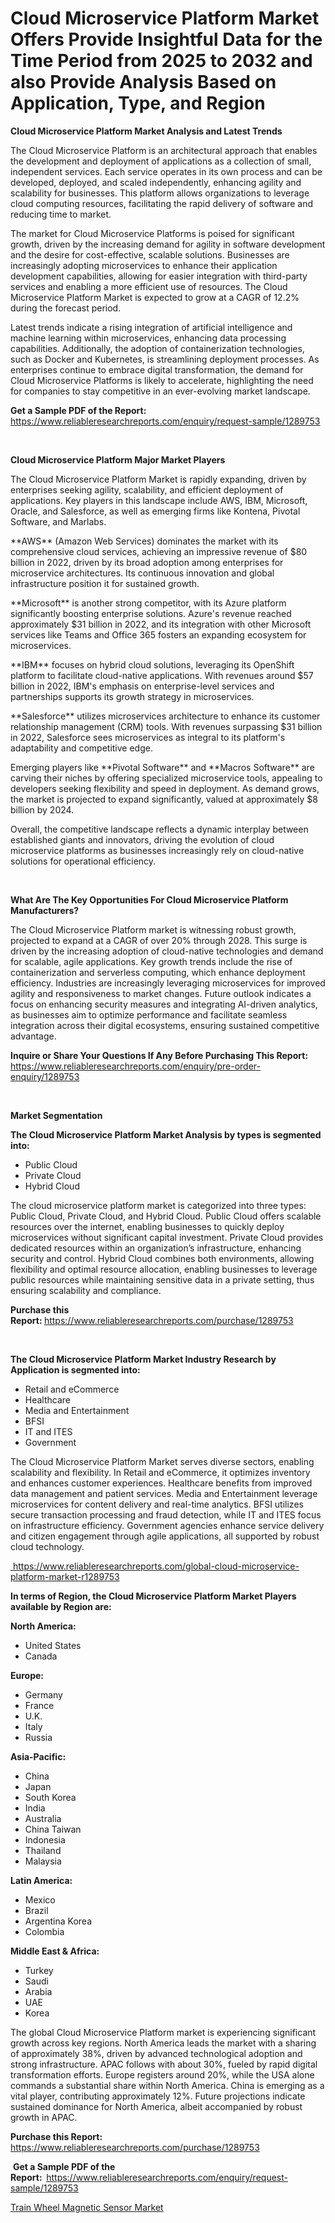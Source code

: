 <p><h1>Cloud Microservice Platform Market Offers Provide Insightful Data for the Time Period from 2025 to 2032 and also Provide Analysis Based on Application, Type, and Region</h1></p><p><strong>Cloud Microservice Platform Market Analysis and Latest Trends</strong></p>
<p><p>The Cloud Microservice Platform is an architectural approach that enables the development and deployment of applications as a collection of small, independent services. Each service operates in its own process and can be developed, deployed, and scaled independently, enhancing agility and scalability for businesses. This platform allows organizations to leverage cloud computing resources, facilitating the rapid delivery of software and reducing time to market.</p><p>The market for Cloud Microservice Platforms is poised for significant growth, driven by the increasing demand for agility in software development and the desire for cost-effective, scalable solutions. Businesses are increasingly adopting microservices to enhance their application development capabilities, allowing for easier integration with third-party services and enabling a more efficient use of resources. The Cloud Microservice Platform Market is expected to grow at a CAGR of 12.2% during the forecast period.</p><p>Latest trends indicate a rising integration of artificial intelligence and machine learning within microservices, enhancing data processing capabilities. Additionally, the adoption of containerization technologies, such as Docker and Kubernetes, is streamlining deployment processes. As enterprises continue to embrace digital transformation, the demand for Cloud Microservice Platforms is likely to accelerate, highlighting the need for companies to stay competitive in an ever-evolving market landscape.</p></p>
<p><strong>Get a Sample PDF of the Report:&nbsp;</strong> <a href="https://www.reliableresearchreports.com/enquiry/request-sample/1289753?utm_campaign=2279&utm_medium=2&utm_source=Github&utm_content=ia&utm_term=29032025&utm_id=cloud-microservice-platform">https://www.reliableresearchreports.com/enquiry/request-sample/1289753</a></p>
<p>&nbsp;</p>
<p><strong>Cloud Microservice Platform Major Market Players</strong></p>
<p><p>The Cloud Microservice Platform Market is rapidly expanding, driven by enterprises seeking agility, scalability, and efficient deployment of applications. Key players in this landscape include AWS, IBM, Microsoft, Oracle, and Salesforce, as well as emerging firms like Kontena, Pivotal Software, and Marlabs.</p><p>**AWS** (Amazon Web Services) dominates the market with its comprehensive cloud services, achieving an impressive revenue of $80 billion in 2022, driven by its broad adoption among enterprises for microservice architectures. Its continuous innovation and global infrastructure position it for sustained growth.</p><p>**Microsoft** is another strong competitor, with its Azure platform significantly boosting enterprise solutions. Azure's revenue reached approximately $31 billion in 2022, and its integration with other Microsoft services like Teams and Office 365 fosters an expanding ecosystem for microservices.</p><p>**IBM** focuses on hybrid cloud solutions, leveraging its OpenShift platform to facilitate cloud-native applications. With revenues around $57 billion in 2022, IBM's emphasis on enterprise-level services and partnerships supports its growth strategy in microservices.</p><p>**Salesforce** utilizes microservices architecture to enhance its customer relationship management (CRM) tools. With revenues surpassing $31 billion in 2022, Salesforce sees microservices as integral to its platform's adaptability and competitive edge.</p><p>Emerging players like **Pivotal Software** and **Macros Software** are carving their niches by offering specialized microservice tools, appealing to developers seeking flexibility and speed in deployment. As demand grows, the market is projected to expand significantly, valued at approximately $8 billion by 2024.</p><p>Overall, the competitive landscape reflects a dynamic interplay between established giants and innovators, driving the evolution of cloud microservice platforms as businesses increasingly rely on cloud-native solutions for operational efficiency.</p></p>
<p>&nbsp;</p>
<p><strong>What Are The Key Opportunities For Cloud Microservice Platform Manufacturers?</strong></p>
<p><p>The Cloud Microservice Platform market is witnessing robust growth, projected to expand at a CAGR of over 20% through 2028. This surge is driven by the increasing adoption of cloud-native technologies and demand for scalable, agile applications. Key growth trends include the rise of containerization and serverless computing, which enhance deployment efficiency. Industries are increasingly leveraging microservices for improved agility and responsiveness to market changes. Future outlook indicates a focus on enhancing security measures and integrating AI-driven analytics, as businesses aim to optimize performance and facilitate seamless integration across their digital ecosystems, ensuring sustained competitive advantage.</p></p>
<p><strong>Inquire or Share Your Questions If Any Before Purchasing This Report:</strong> <a href="https://www.reliableresearchreports.com/enquiry/pre-order-enquiry/1289753?utm_campaign=2279&utm_medium=2&utm_source=Github&utm_content=ia&utm_term=29032025&utm_id=cloud-microservice-platform">https://www.reliableresearchreports.com/enquiry/pre-order-enquiry/1289753</a></p>
<p>&nbsp;</p>
<p><strong>Market Segmentation</strong></p>
<p><strong>The Cloud Microservice Platform Market Analysis by types is segmented into:</strong></p>
<p><ul><li>Public Cloud</li><li>Private Cloud</li><li>Hybrid Cloud</li></ul></p>
<p><p>The cloud microservice platform market is categorized into three types: Public Cloud, Private Cloud, and Hybrid Cloud. Public Cloud offers scalable resources over the internet, enabling businesses to quickly deploy microservices without significant capital investment. Private Cloud provides dedicated resources within an organization’s infrastructure, enhancing security and control. Hybrid Cloud combines both environments, allowing flexibility and optimal resource allocation, enabling businesses to leverage public resources while maintaining sensitive data in a private setting, thus ensuring scalability and compliance.</p></p>
<p><strong>Purchase this Report:&nbsp;</strong><a href="https://www.reliableresearchreports.com/purchase/1289753?utm_campaign=2279&utm_medium=2&utm_source=Github&utm_content=ia&utm_term=29032025&utm_id=cloud-microservice-platform">https://www.reliableresearchreports.com/purchase/1289753</a></p>
<p>&nbsp;</p>
<p><strong>The Cloud Microservice Platform Market Industry Research by Application is segmented into:</strong></p>
<p><ul><li>Retail and eCommerce</li><li>Healthcare</li><li>Media and Entertainment</li><li>BFSI</li><li>IT and ITES</li><li>Government</li></ul></p>
<p><p>The Cloud Microservice Platform Market serves diverse sectors, enabling scalability and flexibility. In Retail and eCommerce, it optimizes inventory and enhances customer experiences. Healthcare benefits from improved data management and patient services. Media and Entertainment leverage microservices for content delivery and real-time analytics. BFSI utilizes secure transaction processing and fraud detection, while IT and ITES focus on infrastructure efficiency. Government agencies enhance service delivery and citizen engagement through agile applications, all supported by robust cloud technology.</p></p>
<p><a href="https://www.reliableresearchreports.com/global-cloud-microservice-platform-market-r1289753?utm_campaign=2279&utm_medium=2&utm_source=Github&utm_content=ia&utm_term=29032025&utm_id=cloud-microservice-platform">&nbsp;https://www.reliableresearchreports.com/global-cloud-microservice-platform-market-r1289753</a></p>
<p><strong>In terms of Region, the Cloud Microservice Platform Market Players available by Region are:</strong></p>
<p>
    <p> <strong> North America: </strong>
        <ul>
            <li>United States</li>
            <li>Canada</li>
        </ul>
        </p> 
    <p> <strong> Europe: </strong>
        <ul>
            <li>Germany</li>
            <li>France</li>
            <li>U.K.</li>
            <li>Italy</li>
            <li>Russia</li>
        </ul>
        </p> 
    <p> <strong> Asia-Pacific: </strong>
        <ul>
            <li>China</li>
            <li>Japan</li>
            <li>South Korea</li>
            <li>India</li>
            <li>Australia</li>
            <li>China Taiwan</li>
            <li>Indonesia</li>
            <li>Thailand</li>
            <li>Malaysia</li>
        </ul>
        </p> 
    <p> <strong> Latin America: </strong>
        <ul>
            <li>Mexico</li>
            <li>Brazil</li>
            <li>Argentina Korea</li>
            <li>Colombia</li>
        </ul>
        </p> 
    <p> <strong> Middle East & Africa: </strong>
        <ul>
            <li>Turkey</li>
            <li>Saudi</li>
            <li>Arabia</li>
            <li>UAE</li>
            <li>Korea</li>
        </ul>
    </p>
    </p>
<p><p>The global Cloud Microservice Platform market is experiencing significant growth across key regions. North America leads the market with a sharing of approximately 38%, driven by advanced technological adoption and strong infrastructure. APAC follows with about 30%, fueled by rapid digital transformation efforts. Europe registers around 20%, while the USA alone commands a substantial share within North America. China is emerging as a vital player, contributing approximately 12%. Future projections indicate sustained dominance for North America, albeit accompanied by robust growth in APAC.</p></p>
<p><strong>Purchase this Report: </strong><a href="https://www.reliableresearchreports.com/purchase/1289753?utm_campaign=2279&utm_medium=2&utm_source=Github&utm_content=ia&utm_term=29032025&utm_id=cloud-microservice-platform">https://www.reliableresearchreports.com/purchase/1289753</a></p>
<p>&nbsp;<strong>Get a Sample PDF of the Report:&nbsp;&nbsp;</strong><a href="https://www.reliableresearchreports.com/enquiry/request-sample/1289753?utm_campaign=2279&utm_medium=2&utm_source=Github&utm_content=ia&utm_term=29032025&utm_id=cloud-microservice-platform">https://www.reliableresearchreports.com/enquiry/request-sample/1289753</a></p>
<p><strong></strong></p>
<p><p><a href="https://github.com/kathiestrine5ty/Market-Research-Report-List-2/blob/main/train-wheel-magnetic-sensor-market.md?utm_campaign=2279&utm_medium=2&utm_source=Github&utm_content=ia&utm_term=29032025&utm_id=cloud-microservice-platform">Train Wheel Magnetic Sensor Market</a></p></p>